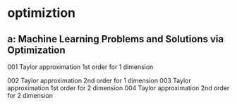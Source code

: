 # optimiztion
## a: Machine Learning Problems and Solutions via Optimization
001 Taylor approximation 1st order for 1 dimension

002 Taylor approximation 2nd order for 1 dimension
003 Taylor approximation 1st order for 2 dimension
004 Taylor approximation 2nd order for 2 dimension

